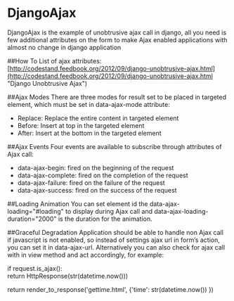DjangoAjax
==========

DjangoAjax is the example of unobtrusive ajax call in django, all you need is few additional attributes on the form to make Ajax enabled applications with almost no change in django application

##How To
List of ajax attributes: [http://codestand.feedbook.org/2012/09/django-unobtrusive-ajax.html](http://codestand.feedbook.org/2012/09/django-unobtrusive-ajax.html "Django Unobtrusive Ajax")  


##Ajax Modes
There are three modes for result set to be placed in targeted element, which must be set in data-ajax-mode attribute:

* Replace: Replace the entire content in targeted element
* Before: Insert at top in the targeted element
* After: Insert at the bottom in the targeted element

  
  
##Ajax Events
Four events are available to subscribe through attributes of Ajax call:

* data-ajax-begin: fired on the beginning of the request
* data-ajax-complete: fired on the completion of the request
* data-ajax-failure: fired on the failure of the request
* data-ajax-success: fired on the success of the request


##Loading Animation
You can set element id the data-ajax-loading="#loading" to display during Ajax call and data-ajax-loading-duration="2000" is the duration for the animation.

##Graceful Degradation
Application should be able to handle non Ajax call if javascript is not enabled, so instead of settings ajax url in form’s action, you can set it in data-ajax-url. Alternatively you can also check for ajax call with in view method and act accordingly, for example:

if request.is_ajax():  
    return HttpResponse(str(datetime.now()))


return render_to_response('gettime.html', {'time': str(datetime.now()) })




